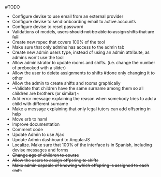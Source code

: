 #TODO
* Configure devise to use email from an external provider
* Configure devise to send onboarding email to active accounts
* Configure devise to reset password
* Validations of models, ~~users should not be able to assign shifts that are full~~
* Create new rspec that covers 100% of the tool
* Make sure that only admins has access to the admin tab
* Create new admin users type, instead of using an admin attribute, as admins won't use the tool
* Allow administrator to update rooms and shifts. (i.e. change the number of prebooked with a slider)
* Allow the user to delete assignments to shifts #done only changing it to other
* Allow the admin to create shifts and rooms graphically
* ~Validate that children have the same surname among them so all children are brothers (or similar)~
* Add error message explaining the reason when somebody tries to add a child with different surname
* Make a message explaining that only legal tutors can add offspring in help
* Move erb to haml
* Improve documentation
* Comment code
* Update Admin to use Ajax
* Update Admin dashboard to AngularJS
* Localize. Make sure that 100% of the interface is in Spanish, including devise messages and forms
* ~~Change age of children to course~~
* ~~Allow the users to assign offpsring to shifts~~
* ~~Make admin capable of knowing which offspring is assigned to each shift.~~
